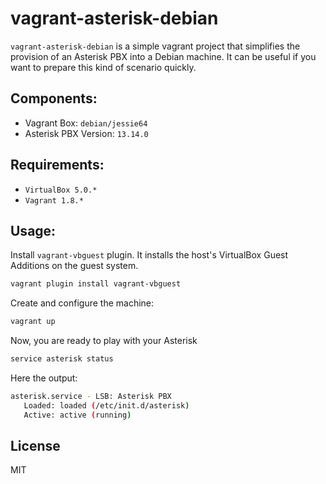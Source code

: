 # vagrant-asterisk-debian

`vagrant-asterisk-debian` is a simple vagrant project that simplifies the provision of an Asterisk PBX into a Debian machine. It can be useful if you want to prepare this kind of scenario quickly.

## Components:
* Vagrant Box: `debian/jessie64`
* Asterisk PBX Version: `13.14.0`

## Requirements:
* `VirtualBox 5.0.*`
* `Vagrant 1.8.*`

## Usage:
Install `vagrant-vbguest` plugin. It installs the host's VirtualBox Guest Additions on the guest system.
```bash
vagrant plugin install vagrant-vbguest
```

Create and configure the machine:
```bash
vagrant up
```

Now, you are ready to play with your Asterisk
```bash
service asterisk status
```

Here the output:
```bash
asterisk.service - LSB: Asterisk PBX
   Loaded: loaded (/etc/init.d/asterisk)
   Active: active (running)
```

## License
MIT
